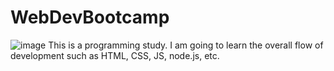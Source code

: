 # WebDevBootcamp
![image](https://user-images.githubusercontent.com/121536867/213797414-6792620a-df1e-4007-9011-259536351705.png)
This is a programming study.
I am going to learn the overall flow of development such as HTML, CSS, JS, node.js, etc.
